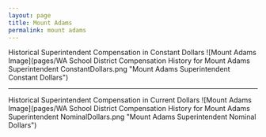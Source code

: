 ```yaml
---
layout: page
title: Mount Adams
permalink: mount adams
---
```



Historical Superintendent Compensation in Constant Dollars
![Mount Adams Image](pages/WA School District Compensation History for Mount Adams Superintendent ConstantDollars.png "Mount Adams Superintendent Constant Dollars")

___

Historical Superintendent Compensation in Current Dollars
![Mount Adams Image](pages/WA School District Compensation History for Mount Adams Superintendent NominalDollars.png "Mount Adams Superintendent Nominal Dollars")
